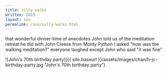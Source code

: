 ```yaml
---
title: silly walks 
written: 2019
layout: sun
permalink: /sun/silly-walks.html
---
```


<div class="poem">
that wonderful dinner-time  
of anecdotes  
John told us  
of the meditation retreat  
he did with John Cleese  
from Monty Python  
I asked  
"how was the walking meditation?"  
everyone laughed  
except John who said  
"it was fine"
</div>

![John's 70th birthday party]({{ site.baseurl }}/assets/images/chan/h-jc-birthday-party.jpg "John's 70th birthday party")
